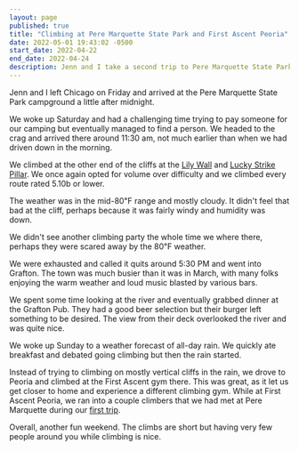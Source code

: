 ```yaml
---
layout: page
published: true
title: "Climbing at Pere Marquette State Park and First Ascent Peoria"
date: 2022-05-01 19:43:02 -0500
start_date: 2022-04-22
end_date: 2022-04-24
description: Jenn and I take a second trip to Pere Marquette State Park
---
```


Jenn and I left Chicago on Friday and arrived at the Pere Marquette State Park campground a little after midnight.

We woke up Saturday and had a challenging time trying to pay someone for our camping but eventually managed to find a person.
We headed to the crag and arrived there around 11:30 am, not much earlier than when we had driven down in the morning.

We climbed at the other end of the cliffs at the [Lily Wall](https://www.mountainproject.com/area/112240933/lily-wall) and [Lucky Strike Pillar](https://www.mountainproject.com/area/112240930/lucky-strike-pillar).
We once again opted for volume over difficulty and we climbed every route rated 5.10b or lower.

The weather was in the mid-80℉ range and mostly cloudy.
It didn't feel that bad at the cliff, perhaps because it was fairly windy and humidity was down.

We didn't see another climbing party the whole time we where there, perhaps they were scared away by the 80℉ weather.

We were exhausted and called it quits around 5:30 PM and went into Grafton.
The town was much busier than it was in March, with many folks enjoying the warm weather and loud music blasted by various bars.

We spent some time looking at the river and eventually grabbed dinner at the Grafton Pub.
They had a good beer selection but their burger left something to be desired.
The view from their deck overlooked the river and was quite nice.

We woke up Sunday to a weather forecast of all-day rain.
We quickly ate breakfast and debated going climbing but then the rain started.

Instead of trying to climbing on mostly vertical cliffs in the rain, we drove to Peoria and climbed at the First Ascent gym there.
This was great, as it let us get closer to home and experience a different climbing gym.
While at First Ascent Peoria, we ran into a couple climbers that we had met at Pere Marquette during our [first trip](/adventures/2022-03-26-2022-03-27-climbing-at-pere-marquette-state-park/).

Overall, another fun weekend.
The climbs are short but having very few people around you while climbing is nice.
